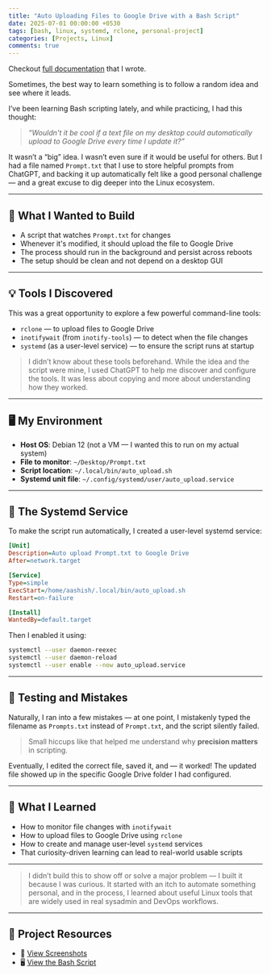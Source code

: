 ```yaml
---
title: "Auto Uploading Files to Google Drive with a Bash Script"
date: 2025-07-01 00:00:00 +0530
tags: [bash, linux, systemd, rclone, personal-project]
categories: [Projects, Linux]
comments: true
---
```

Checkout [full documentation](https://github.com/iamtheaashish/BASH_Projects/blob/main/auto_upload_2025-07-01.md) that I wrote.

Sometimes, the best way to learn something is to follow a random idea and see where it leads.

I’ve been learning Bash scripting lately, and while practicing, I had this thought:

> *“Wouldn't it be cool if a text file on my desktop could automatically upload to Google Drive every time I update it?”*

It wasn’t a “big” idea. I wasn’t even sure if it would be useful for others. But I had a file named `Prompt.txt` that I use to store helpful prompts from ChatGPT, and backing it up automatically felt like a good personal challenge — and a great excuse to dig deeper into the Linux ecosystem.

---

## 🔧 What I Wanted to Build

- A script that watches `Prompt.txt` for changes  
- Whenever it's modified, it should upload the file to Google Drive  
- The process should run in the background and persist across reboots  
- The setup should be clean and not depend on a desktop GUI  

---

## 💡 Tools I Discovered

This was a great opportunity to explore a few powerful command-line tools:

- `rclone` — to upload files to Google Drive  
- `inotifywait` (from `inotify-tools`) — to detect when the file changes  
- `systemd` (as a user-level service) — to ensure the script runs at startup  

> I didn’t know about these tools beforehand. While the idea and the script were mine, I used ChatGPT to help me discover and configure the tools. It was less about copying and more about understanding how they worked.

---

## 🖥️ My Environment

- **Host OS**: Debian 12 (not a VM — I wanted this to run on my actual system)  
- **File to monitor**: `~/Desktop/Prompt.txt`  
- **Script location**: `~/.local/bin/auto_upload.sh`  
- **Systemd unit file**: `~/.config/systemd/user/auto_upload.service`  

---

## 📜 The Systemd Service

To make the script run automatically, I created a user-level systemd service:

```ini
[Unit]
Description=Auto upload Prompt.txt to Google Drive
After=network.target

[Service]
Type=simple
ExecStart=/home/aashish/.local/bin/auto_upload.sh
Restart=on-failure

[Install]
WantedBy=default.target
```

Then I enabled it using:

```bash
systemctl --user daemon-reexec
systemctl --user daemon-reload
systemctl --user enable --now auto_upload.service
```

---

## 🧪 Testing and Mistakes

Naturally, I ran into a few mistakes — at one point, I mistakenly typed the filename as `Prompts.txt` instead of `Prompt.txt`, and the script silently failed.

> Small hiccups like that helped me understand why **precision matters** in scripting.

Eventually, I edited the correct file, saved it, and — it worked! The updated file showed up in the specific Google Drive folder I had configured.

---

## 🧠 What I Learned

- How to monitor file changes with `inotifywait`  
- How to upload files to Google Drive using `rclone`  
- How to create and manage user-level `systemd` services  
- That curiosity-driven learning can lead to real-world usable scripts  

---

> I didn’t build this to show off or solve a major problem — I built it because I was curious. It started with an itch to automate something personal, and in the process, I learned about useful Linux tools that are widely used in real sysadmin and DevOps workflows.

---

## 🔗 Project Resources

- 📸 [View Screenshots](https://github.com/iamtheaashish/BASH_Projects/blob/main/auto_upload_2025-07-01.md)  
- 🖥️ [View the Bash Script](https://github.com/iamtheaashish/BASH_Projects/blob/main/auto_upload_2025-07-01.sh)
